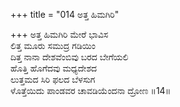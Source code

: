 +++
title = "014 ಅತ್ತ ಹಿಮಗಿರಿ"

+++
ಅತ್ತ ಹಿಮಗಿರಿ ಮೇರೆ ಭಾವಿಸ  
ಲಿತ್ತ ಮೂರು ಸಮುದ್ರ ಗಡಿಯಿಂ  
ದಿತ್ತ ನಾನಾ ದೇಶವೆಂಬಿವು ಬರದ ಬೇಗೆಯಲಿ  
ಹೊತ್ತಿ ಹೊಗೆದವು ಮಧ್ಯದೇಶದ  
ಲುತ್ತಮದ ಸಿರಿ ಫಲದ ಬೆಳಸುಗ  
ಳೊತ್ತೆಯಿದು ಪಾಂಡವರ ಚಾವಡಿಯೆಂದನಾ ದ್ರೋಣ     ॥14॥